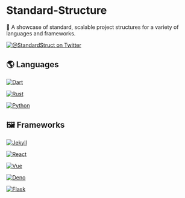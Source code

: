 # Standard-Structure

📂 A showcase of standard, scalable project structures for a variety of languages and frameworks.

[![@StandardStruct on Twitter](https://img.shields.io/twitter/follow/StandardStruct?style=social)](https://twitter.com/StandardStruct/)

## 🌎 Languages

[![Dart](http://img.shields.io/static/v1?label=Language&message=Dart&color=0175c2&logo=dart&logoColor=white&style=for-the-badge)](languages/dart)

[![Rust](http://img.shields.io/static/v1?label=Language&message=Rust&color=black&logo=rust&logoColor=white&style=for-the-badge)](languages/rust)

[![Python](http://img.shields.io/static/v1?label=Language&message=Python&color=3776AB&logo=python&logoColor=white&style=for-the-badge)](languages/python)

## 🖼️ Frameworks

[![Jekyll](https://img.shields.io/static/v1?label=Framework&message=Jekyll&color=CC0000&logo=Jekyll&logoColor=white&style=for-the-badge)](frameworks/jekyll)

[![React](http://img.shields.io/static/v1?label=Framework&message=React&color=46a3bd&logo=react&logoColor=white&style=for-the-badge)](frameworks/react)

[![Vue](https://img.shields.io/static/v1?label=Framework&message=Vue&color=4FC08D&logo=vue.js&logoColor=white&style=for-the-badge)](frameworks/vue)

[![Deno](https://img.shields.io/static/v1?label=Framework&message=Deno&color=black&logo=deno&logoColor=white&style=for-the-badge)](frameworks/deno)

[![Flask](https://img.shields.io/static/v1?label=Framework&message=Flask&color=black&logo=flask&logoColor=white&style=for-the-badge)](frameworks/flask)